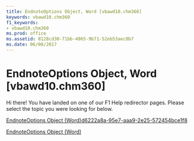 ```yaml
---
title: EndnoteOptions Object, Word [vbawd10.chm360]
keywords: vbawd10.chm360
f1_keywords:
- vbawd10.chm360
ms.prod: office
ms.assetid: 8128cd30-71bb-4965-9b71-52eb53aec0b7
ms.date: 06/08/2017
---
```



# EndnoteOptions Object, Word [vbawd10.chm360]

Hi there! You have landed on one of our F1 Help redirector pages. Please select the topic you were looking for below.

[EndnoteOptions Object (Word)d6222a8a-95e7-aaa9-2e25-572454bce1f8](http://msdn.microsoft.com/library/d6222a8a-95e7-aaa9-2e25-572454bce1f8%28Office.15%29.aspx)

[EndnoteOptions Object (Word)](http://msdn.microsoft.com/library/b63cf439-2297-fec9-ba36-66ad3f43dcbc%28Office.15%29.aspx)


